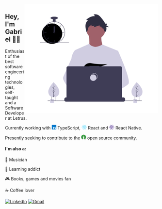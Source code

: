 <img src="https://github.com/gabrielsanttana/gabrielsanttana/blob/master/.github/gabriel.png?raw=true" width="440px" height="360px"  align='right' />

## Hey, I'm Gabriel 👋🏽

<p>Enthusiast of the best software engineering technologies, self-taught and a Software Developer at Letrus.</p>

<p>Currently working with <img src="./.github/typescript.png" alt="react" height="15"> TypeScript, <img src="./.github/react.png" alt="react" height="15"> React and <img src="./.github/react-native-purple.png" alt="react-native" height="15"> React Native.

<p>Presently seeking to contribute to the <img src="./.github/open-source.png" alt="react" height="16"> open source community.</p>

<h4>I'm also a:</h4>

🎸 Musician

🧠 Learning addict

🎮 Books, games and movies fan

☕ Coffee lover

[![LinkedIn](https://img.shields.io/badge/-LINKEDIN-0077B5?style=for-the-badge&logo=linkedin&logoColor=white)](https://www.linkedin.com/in/gabrielsanttana)
[![Gmail](https://img.shields.io/badge/-GMAIL-D14836?style=for-the-badge&logo=gmail&logoColor=white)](mailto:gabriel.gsantana7@gmail.com)
